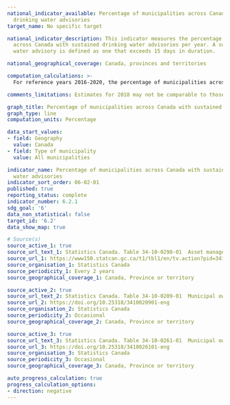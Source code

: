 ```yaml
---
national_indicator_available: Percentage of municipalities across Canada with sustained
  drinking water advisories
target_name: No specific target

national_indicator_description: This indicator measures the percentage of municipalities
  across Canada with sustained drinking water advisories per year. A sustained drinking
  water advisory is defined as one that exceeds 15 days in duration.

national_geographical_coverage: Canada, provinces and territories

computation_calculations: >-
  For reference years 2016-2020, the percentage of municipalities across Canada with sustained drinking water advisories is calculated as the number of municipal organisations who own potable water assets and issued at least one drinking water advisory, less those who issued no sustained drinking water advisories and those who issued an unknown number of drinking water advisories, as a proportion of the total amount of municipal owners of potable water assets. For reference years 2022 and beyond, the indicator data is obtained as a custom tabulation from Canada's Core Public Infrastructure Survey.

comments_limitations: Estimates for 2018 may not be comparable to those for 2016 due to improved coverage and definitions as well as changes in survey methodology. Estimates for 2022 may not be comparable to those for 2020 due to improved coverage and definitions as well as changes in survey methodology.

graph_title: Percentage of municipalities across Canada with sustained drinking water advisories per year
graph_type: line
computation_units: Percentage

data_start_values:
- field: Geography
  value: Canada
- field: Type of municipality
  value: All municipalities

indicator_name: Percentage of municipalities across Canada with sustained drinking
  water advisories
indicator_sort_order: 06-02-01
published: true
reporting_status: complete
indicator_number: 6.2.1
sdg_goal: '6'
data_non_statistical: false
target_id: '6.2'
data_show_map: true

# Source(s)
source_active_1: true
source_url_text_1: Statistics Canada. Table 34-10-0290-01  Asset management practices of core public infrastructure - Custom tabulation
source_url_1: https://www150.statcan.gc.ca/t1/tbl1/en/tv.action?pid=3410029001
source_organisation_1: Statistics Canada
source_periodicity_1: Every 2 years
source_geographical_coverage_1: Canada, Province or territory

source_active_2: true
source_url_text_2: Statistics Canada. Table 34-10-0209-01  Municipal owners of potable water assets by drinking water advisories that exceeded 15 days, urban and rural, and population size, Infrastructure Canada
source_url_2: https://doi.org/10.25318/3410020901-eng
source_organisation_2: Statistics Canada
source_periodicity_2: Occasional
source_geographical_coverage_2: Canada, Province or territory

source_active_3: true
source_url_text_3: Statistics Canada. Table 34-10-0261-01  Municipal ownership of core infrastructure assets, by urban and rural, and population size, Infrastructure Canada, inactive
source_url_3: https://doi.org/10.25318/3410026101-eng
source_organisation_3: Statistics Canada
source_periodicity_3: Occasional
source_geographical_coverage_3: Canada, Province or territory

auto_progress_calculation: true
progress_calculation_options:
- direction: negative
---
```

